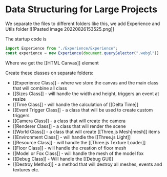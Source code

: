 # Data Structuring for Large Projects
We separate the files to different folders like this, we add Experience and Utils folder
![[Pasted image 20220826153525.png]]

The startup code is
```js
import Experience from "./Experience/Experience";
const experience = new Experience(document.querySelector(".webgl"))
```
Where we get the [[HTML Canvas]] element

Create these classes on separate folders:
- [[Experience Class]] - where we store the canvas and the main class that will combine all class
- [[Sizes Class]] - will handle the width and height, triggers an event at resize
- [[Time Class]] - will handle the calculation of [[Delta Time]]
- [[Event Trigger Class]] - a class that will be used to create custom triggers
- [[Camera Class]] - a class that will create the camera
- [[Renderer Class]] - a class that will render the scene
- [[World Class]] - a class that will create [[Three.js Mesh|mesh]] items
- [[Environment Class]] - will handle the [[Three.js Light]]
- [[Resource Class]] - will handle the [[Three.js Texture Loader]]
- [[Floor Class]] - will handle the creation of floor mesh
- [[Model or Fox Class]] - will handle the mesh of the model fox
- [[Debug Class]]  - Will handle the [[Debug GUI]]
- [[Destroy Method]] - a method that will destroy all meshes, events and textures etc.